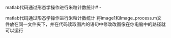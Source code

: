 matlab代码通过形态学操作进行米粒计数统计# -


matlab代码通过形态学操作进行米粒计数统计
将image1和Image_process.m文件放在同一文件夹下，并在代码读取图片的语句中修改改图像在你电脑中的路径就可以运行

